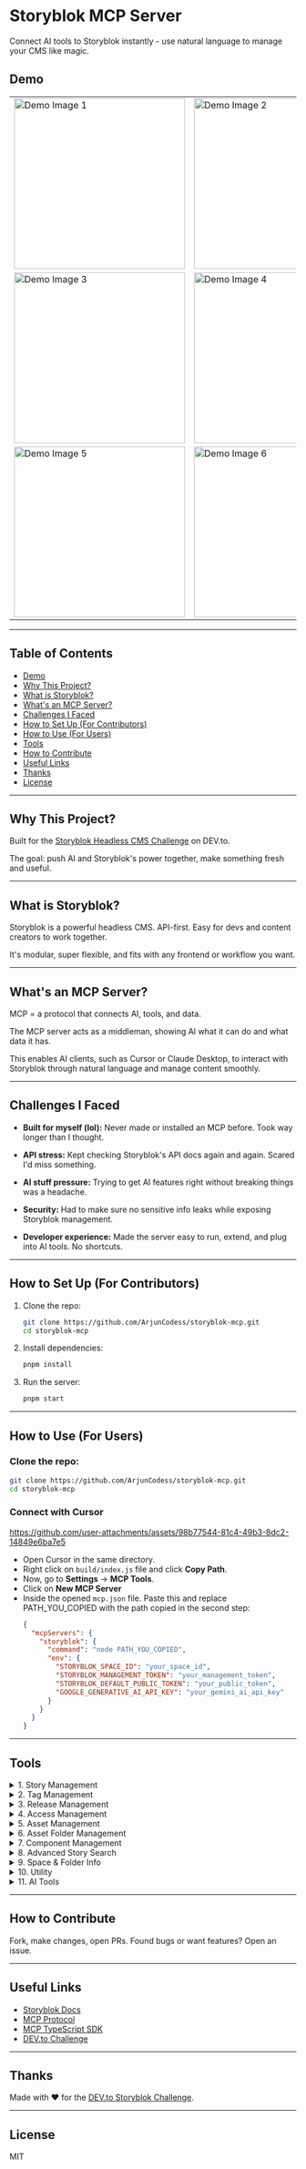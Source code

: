 # Storyblok MCP Server

Connect AI tools to Storyblok instantly - use natural language to manage your CMS like magic.

## Demo

<table>
  <tr>
    <td><img src="https://github.com/user-attachments/assets/e3f3ae2b-2774-406d-a952-8994b9618202" alt="Demo Image 1" width="300" /></td>
    <td><img src="https://github.com/user-attachments/assets/3d6b6a34-70eb-4c57-99b7-c81d091f47ff" alt="Demo Image 2" width="300" /></td>
  </tr>
  <tr>
    <td><img src="https://github.com/user-attachments/assets/960ff18e-537a-4a82-89bc-0f5b0e56f68f" alt="Demo Image 3" width="300" /></td>
    <td><img src="https://github.com/user-attachments/assets/cae92c66-43c7-4b64-a08d-d868f50566b5" alt="Demo Image 4" width="300" /></td>
  </tr>
  <tr>
    <td><img src="https://github.com/user-attachments/assets/2ecffada-e5ea-4008-8070-c579e0d28b10" alt="Demo Image 5" width="300" /></td>
    <td><img src="https://github.com/user-attachments/assets/e49d6c52-a805-4044-91dc-e1ed6d19df68" alt="Demo Image 6" width="300" /></td>
  </tr>
</table>

---

## Table of Contents

- [Demo](#demo)
- [Why This Project?](#why-this-project)
- [What is Storyblok?](#what-is-storyblok)
- [What's an MCP Server?](#whats-an-mcp-server)
- [Challenges I Faced](#challenges-i-faced)
- [How to Set Up (For Contributors)](#how-to-set-up-for-contributors)
- [How to Use (For Users)](#how-to-use-for-users)
- [Tools](#tools)
- [How to Contribute](#how-to-contribute)
- [Useful Links](#useful-links)
- [Thanks](#thanks)
- [License](#license)

---

## Why This Project?

Built for the [Storyblok Headless CMS Challenge](https://dev.to/challenges/storyblok) on DEV.to.

The goal: push AI and Storyblok's power together, make something fresh and useful.

---

## What is Storyblok?

Storyblok is a powerful headless CMS. API-first. Easy for devs and content creators to work together.

It's modular, super flexible, and fits with any frontend or workflow you want.

---

## What's an MCP Server?

MCP = a protocol that connects AI, tools, and data.

The MCP server acts as a middleman, showing AI what it can do and what data it has.

This enables AI clients, such as Cursor or Claude Desktop, to interact with Storyblok through natural language and manage content smoothly.

---

## Challenges I Faced

* **Built for myself (lol):**
  Never made or installed an MCP before. Took way longer than I thought.

* **API stress:**
  Kept checking Storyblok's API docs again and again. Scared I'd miss something.

* **AI stuff pressure:**
  Trying to get AI features right without breaking things was a headache.

* **Security:**
  Had to make sure no sensitive info leaks while exposing Storyblok management.

* **Developer experience:**
  Made the server easy to run, extend, and plug into AI tools. No shortcuts.

---

## How to Set Up (For Contributors)

1. Clone the repo:

   ```sh
   git clone https://github.com/ArjunCodess/storyblok-mcp.git
   cd storyblok-mcp
   ```

2. Install dependencies:

   ```sh
   pnpm install
   ```

3. Run the server:

   ```sh
   pnpm start
   ```

---

## How to Use (For Users)

### Clone the repo:

   ```sh
   git clone https://github.com/ArjunCodess/storyblok-mcp.git
   cd storyblok-mcp
   ```

### Connect with Cursor

https://github.com/user-attachments/assets/98b77544-81c4-49b3-8dc2-14849e6ba7e5

- Open Cursor in the same directory.
- Right click on `build/index.js` file and click **Copy Path**.
- Now, go to **Settings** → **MCP Tools**.
- Click on **New MCP Server**
- Inside the opened `mcp.json` file. Paste this and replace PATH_YOU_COPIED with the path copied in the second step:
  ```json
  {
    "mcpServers": {
      "storyblok": {
        "command": "node PATH_YOU_COPIED",
        "env": {
          "STORYBLOK_SPACE_ID": "your_space_id",
          "STORYBLOK_MANAGEMENT_TOKEN": "your_management_token",
          "STORYBLOK_DEFAULT_PUBLIC_TOKEN": "your_public_token",
          "GOOGLE_GENERATIVE_AI_API_KEY": "your_gemini_ai_api_key"
        }
      }
    }
  }
  ```

---

## Tools

<details>
<summary>1. Story Management</summary>

- **fetch_stories**  
  Retrieve a list of stories (pages, folders, or content entries) from Storyblok. Supports filtering, pagination, and search.

- **get_story**  
  Fetch a single story by its ID.

- **create_story**  
  Create a new story (page, folder, or content entry) in Storyblok.

- **update_story**  
  Update an existing story's content, name, slug, or tags.

- **delete_story**  
  Delete a story by its ID.

- **publish_story**  
  Publish a story, making it live.

- **unpublish_story**  
  Unpublish a story, removing it from the live site.

- **get_story_versions**  
  Retrieve all previous versions of a story for version history and rollback.

- **restore_story**  
  Restore a story to a previous version.
</details>

<details>
<summary>2. Tag Management</summary>

- **fetch_tags**  
  List all tags used in the space.

- **create_tag**  
  Create a new tag.

- **create_tag_and_add_to_story**  
  Create a tag and immediately assign it to a story.

- **delete_tag**  
  Delete a tag by its ID.
</details>

<details>
<summary>3. Release Management</summary>

- **fetch_releases**  
  List all releases (content batches for scheduled publishing).

- **create_release**  
  Create a new release.

- **add_story_to_release**  
  Add a story to a release.

- **publish_release**  
  Publish all stories in a release.

- **delete_release**  
  Delete a release.
</details>

<details>
<summary>4. Access Management</summary>

- **fetch_access_tokens**  
  Retrieve all access tokens (API keys) for the current space.

- **get_access_token**  
  Fetch a single access token by its ID.

- **create_access_token**  
  Create a new access token (API key) for the space. Supports public/private, name, min_cache, story_ids, and branch_id.

- **update_access_token**  
  Update an existing access token's properties (type, name, min_cache, story_ids, branch_id).

- **delete_access_token**  
  Delete an access token by its ID.
</details>

<details>
<summary>5. Asset Management</summary>

- **fetch_assets**  
  List all assets (images, files, etc.) in the space.

- **get_asset**  
  Fetch a single asset by its ID.

- **delete_asset**  
  Delete an asset.

- **init_asset_upload**  
  Start uploading a new asset.

- **complete_asset_upload**  
  Complete the asset upload process.
</details>

<details>
<summary>6. Asset Folder Management</summary>

- **fetch_asset_folders**  
  List all asset folders.

- **create_asset_folder**  
  Create a new asset folder.

- **update_asset_folder**  
  Rename an asset folder.

- **delete_asset_folder**  
  Delete an asset folder.
</details>

<details>
<summary>7. Component Management</summary>

- **fetch_components**  
  List all components (content types) in the space.

- **get_component**  
  Fetch a single component by its ID.

- **create_component**  
  Create a new component.

- **update_component**  
  Update a component's schema or settings.

- **delete_component**  
  Delete a component.
</details>

<details>
<summary>8. Advanced Story Search</summary>

- **search_stories**  
  Search for stories using advanced filters (by slug, tag, etc.).

- **get_story_by_slug**  
  Fetch a story by its slug.
</details>

<details>
<summary>9. Space & Folder Info</summary>

- **get_space**  
  Get information about the current Storyblok space.

- **fetch_folders**  
  List all story folders.

- **fetch_datasources**  
  List all datasources (for dynamic select fields, etc.).
</details>

<details>
<summary>10. Utility</summary>

- **ping**  
  Check if the server and Storyblok API are reachable.
</details>

<details>
<summary>11. AI Tools</summary>

* **generate_alt_text**  
  Automatically create alt text for images based on content or context.

* **translate_story**  
  Translate the content of a story into different languages using AI.

* **generate_meta_tags**  
  Generate SEO-friendly meta titles and descriptions for any story.

* **summarize_story**  
  Get a brief AI-generated summary of a story's content.

* **tag_story_with_ai**  
  Auto-generate relevant tags for a story using natural language processing.
</details>

---

## How to Contribute

Fork, make changes, open PRs.
Found bugs or want features? Open an issue.

---

## Useful Links

* [Storyblok Docs](https://www.storyblok.com/docs)
* [MCP Protocol](https://github.com/modelcontextprotocol)
* [MCP TypeScript SDK](https://github.com/modelcontextprotocol/typescript-sdk)
* [DEV.to Challenge](https://dev.to/challenges/storyblok)

---

## Thanks

Made with ❤️ for the [DEV.to Storyblok Challenge](https://dev.to/challenges/storyblok).

---

## License

MIT